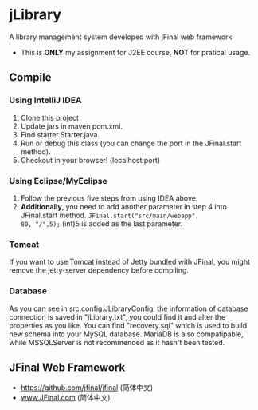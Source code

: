 # jLibrary
A library management system developed with jFinal web framework.

- This is **ONLY** my assignment for J2EE course, **NOT** for pratical usage.

## Compile

### Using IntelliJ IDEA

1.  Clone this project
2.  Update jars in maven pom.xml.
3.  Find starter.Starter.java.
4.  Run or debug this class (you can change the port in the JFinal.start method).
5.  Checkout in your browser! (localhost:port)

### Using Eclipse/MyEclipse

1.  Follow the previous five steps from using IDEA above.
2.  **Additionally**, you need to add another parameter in step 4 into JFinal.start method.
    <code>JFinal.start("src/main/webapp", 80, "/",5);</code> (int)5 is added as the last parameter.

### Tomcat

   If you want to use Tomcat instead of Jetty bundled with JFinal, you might remove the jetty-server dependency before compiling.

### Database

   As you can see in src.config.JLibraryConfig, the information of database connection is saved in "jLibrary.txt", you could find it and alter the properties as you like. You can find "recovery.sql" which is used to build new schema into your MySQL database. MariaDB is also compatipable, while MSSQLServer is not recommended as it hasn't been tested.

## JFinal Web Framework

- https://github.com/jfinal/jfinal (简体中文) 
- www.JFinal.com (简体中文)
